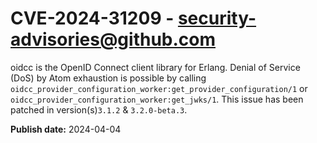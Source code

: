 # CVE-2024-31209 - security-advisories@github.com

oidcc is the OpenID Connect client library for Erlang. Denial of Service (DoS) by Atom exhaustion is possible by calling `oidcc_provider_configuration_worker:get_provider_configuration/1` or `oidcc_provider_configuration_worker:get_jwks/1`. This issue has been patched in version(s)`3.1.2` & `3.2.0-beta.3`.

**Publish date:** 2024-04-04
